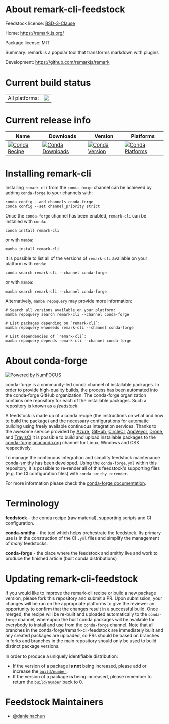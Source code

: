About remark-cli-feedstock
==========================

Feedstock license: [BSD-3-Clause](https://github.com/conda-forge/remark-cli-feedstock/blob/main/LICENSE.txt)

Home: https://remark.js.org/

Package license: MIT

Summary: remark is a popular tool that transforms markdown with plugins

Development: https://github.com/remarkjs/remark

Current build status
====================


<table><tr><td>All platforms:</td>
    <td>
      <a href="https://dev.azure.com/conda-forge/feedstock-builds/_build/latest?definitionId=24248&branchName=main">
        <img src="https://dev.azure.com/conda-forge/feedstock-builds/_apis/build/status/remark-cli-feedstock?branchName=main">
      </a>
    </td>
  </tr>
</table>

Current release info
====================

| Name | Downloads | Version | Platforms |
| --- | --- | --- | --- |
| [![Conda Recipe](https://img.shields.io/badge/recipe-remark--cli-green.svg)](https://anaconda.org/conda-forge/remark-cli) | [![Conda Downloads](https://img.shields.io/conda/dn/conda-forge/remark-cli.svg)](https://anaconda.org/conda-forge/remark-cli) | [![Conda Version](https://img.shields.io/conda/vn/conda-forge/remark-cli.svg)](https://anaconda.org/conda-forge/remark-cli) | [![Conda Platforms](https://img.shields.io/conda/pn/conda-forge/remark-cli.svg)](https://anaconda.org/conda-forge/remark-cli) |

Installing remark-cli
=====================

Installing `remark-cli` from the `conda-forge` channel can be achieved by adding `conda-forge` to your channels with:

```
conda config --add channels conda-forge
conda config --set channel_priority strict
```

Once the `conda-forge` channel has been enabled, `remark-cli` can be installed with `conda`:

```
conda install remark-cli
```

or with `mamba`:

```
mamba install remark-cli
```

It is possible to list all of the versions of `remark-cli` available on your platform with `conda`:

```
conda search remark-cli --channel conda-forge
```

or with `mamba`:

```
mamba search remark-cli --channel conda-forge
```

Alternatively, `mamba repoquery` may provide more information:

```
# Search all versions available on your platform:
mamba repoquery search remark-cli --channel conda-forge

# List packages depending on `remark-cli`:
mamba repoquery whoneeds remark-cli --channel conda-forge

# List dependencies of `remark-cli`:
mamba repoquery depends remark-cli --channel conda-forge
```


About conda-forge
=================

[![Powered by
NumFOCUS](https://img.shields.io/badge/powered%20by-NumFOCUS-orange.svg?style=flat&colorA=E1523D&colorB=007D8A)](https://numfocus.org)

conda-forge is a community-led conda channel of installable packages.
In order to provide high-quality builds, the process has been automated into the
conda-forge GitHub organization. The conda-forge organization contains one repository
for each of the installable packages. Such a repository is known as a *feedstock*.

A feedstock is made up of a conda recipe (the instructions on what and how to build
the package) and the necessary configurations for automatic building using freely
available continuous integration services. Thanks to the awesome service provided by
[Azure](https://azure.microsoft.com/en-us/services/devops/), [GitHub](https://github.com/),
[CircleCI](https://circleci.com/), [AppVeyor](https://www.appveyor.com/),
[Drone](https://cloud.drone.io/welcome), and [TravisCI](https://travis-ci.com/)
it is possible to build and upload installable packages to the
[conda-forge](https://anaconda.org/conda-forge) [anaconda.org](https://anaconda.org/)
channel for Linux, Windows and OSX respectively.

To manage the continuous integration and simplify feedstock maintenance
[conda-smithy](https://github.com/conda-forge/conda-smithy) has been developed.
Using the ``conda-forge.yml`` within this repository, it is possible to re-render all of
this feedstock's supporting files (e.g. the CI configuration files) with ``conda smithy rerender``.

For more information please check the [conda-forge documentation](https://conda-forge.org/docs/).

Terminology
===========

**feedstock** - the conda recipe (raw material), supporting scripts and CI configuration.

**conda-smithy** - the tool which helps orchestrate the feedstock.
                   Its primary use is in the construction of the CI ``.yml`` files
                   and simplify the management of *many* feedstocks.

**conda-forge** - the place where the feedstock and smithy live and work to
                  produce the finished article (built conda distributions)


Updating remark-cli-feedstock
=============================

If you would like to improve the remark-cli recipe or build a new
package version, please fork this repository and submit a PR. Upon submission,
your changes will be run on the appropriate platforms to give the reviewer an
opportunity to confirm that the changes result in a successful build. Once
merged, the recipe will be re-built and uploaded automatically to the
`conda-forge` channel, whereupon the built conda packages will be available for
everybody to install and use from the `conda-forge` channel.
Note that all branches in the conda-forge/remark-cli-feedstock are
immediately built and any created packages are uploaded, so PRs should be based
on branches in forks and branches in the main repository should only be used to
build distinct package versions.

In order to produce a uniquely identifiable distribution:
 * If the version of a package **is not** being increased, please add or increase
   the [``build/number``](https://docs.conda.io/projects/conda-build/en/latest/resources/define-metadata.html#build-number-and-string).
 * If the version of a package **is** being increased, please remember to return
   the [``build/number``](https://docs.conda.io/projects/conda-build/en/latest/resources/define-metadata.html#build-number-and-string)
   back to 0.

Feedstock Maintainers
=====================

* [@danielnachun](https://github.com/danielnachun/)


<!-- dummy commit to enable rerendering -->

